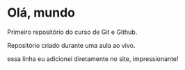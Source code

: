 # Olá, mundo
 Primeiro repositório do curso de Git e Github.

 Repositório criado durante uma aula ao vivo.

essa linha eu adicionei diretamente no site, impressionante!
